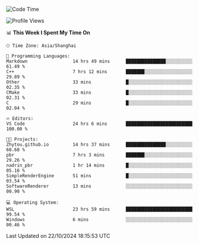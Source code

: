 <!--START_SECTION:waka-->
![Code Time](http://img.shields.io/badge/Code%20Time-2%2C065%20hrs%2048%20mins-blue)

![Profile Views](http://img.shields.io/badge/Profile%20Views-0-blue)

📊 **This Week I Spent My Time On** 

```text
🕑︎ Time Zone: Asia/Shanghai

💬 Programming Languages: 
Markdown                 14 hrs 49 mins      ███████████████░░░░░░░░░░   61.49 % 
C++                      7 hrs 12 mins       ███████░░░░░░░░░░░░░░░░░░   29.89 % 
Other                    33 mins             █░░░░░░░░░░░░░░░░░░░░░░░░   02.35 % 
CMake                    33 mins             █░░░░░░░░░░░░░░░░░░░░░░░░   02.31 % 
C                        29 mins             █░░░░░░░░░░░░░░░░░░░░░░░░   02.04 % 

🔥 Editors: 
VS Code                  24 hrs 6 mins       █████████████████████████   100.00 % 

🐱‍💻 Projects: 
Zhytou.github.io         14 hrs 37 mins      ███████████████░░░░░░░░░░   60.68 % 
pbr                      7 hrs 3 mins        ███████░░░░░░░░░░░░░░░░░░   29.26 % 
nadrin_pbr               1 hr 14 mins        █░░░░░░░░░░░░░░░░░░░░░░░░   05.16 % 
SimpleRenderEngine       51 mins             █░░░░░░░░░░░░░░░░░░░░░░░░   03.54 % 
SoftwareRenderer         13 mins             ░░░░░░░░░░░░░░░░░░░░░░░░░   00.90 % 

💻 Operating System: 
WSL                      23 hrs 59 mins      █████████████████████████   99.54 % 
Windows                  6 mins              ░░░░░░░░░░░░░░░░░░░░░░░░░   00.46 % 
```


 Last Updated on 22/10/2024 18:15:53 UTC
<!--END_SECTION:waka-->